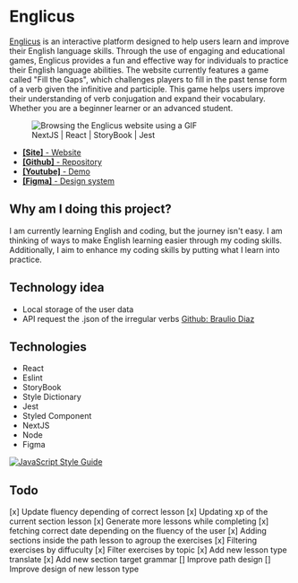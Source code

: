 <div id="desc">
  <h1>Englicus</h1>
  <p><a href="https://englicus.vercel.app/" target="_blank">Englicus</a>  is an interactive platform designed to help users learn and improve their English language skills. Through the use of engaging and educational games, Englicus provides a fun and effective way for individuals to practice their English language abilities. The website currently features a game called "Fill the Gaps", which challenges players to fill in the past tense form of a verb given the infinitive and participle. This game helps users improve their understanding of verb conjugation and expand their vocabulary. Whether you are a beginner learner or an advanced student.</p>

  <figure>  
      <image src="https://user-images.githubusercontent.com/66533853/216763659-97111abb-0ec2-4a06-b6b6-5bef7fa093c5.gif" alt="Browsing the Englicus website using a GIF"/></br>
      <figcaption>NextJS | React | StoryBook | Jest </figcaption>
  </figure>
  
  <ul>
    <li>
      <a href="https://englicus.vercel.app/" target="_blank">
      <b>[Site]</b> - Website
      </a>
    </li>
    <li>
      <a href="https://github.com/eyubkh/Englicus" target="_blank">
      <b>[Github]</b> - Repository
      </a>
    </li>
    <li>
      <a href="https://youtu.be/YT3fT6dRCP0" target="_blank">
      <b>[Youtube]</b> - Demo
      </a>
    </li>
    <li>
      <a href="https://www.figma.com/file/67LuQ7nQzcKvGbqG5BRMTC/Design-System-Englicus?node-id=0%3A1&t=ZODUkxlpN57bWyrp-1" target="_blank">
      <b>[Figma]</b> - Design system
      </a>
    </li>
  </ul>
</div>

## Why am I doing this project?

I am currently learning English and coding, but the journey isn't easy. I am thinking of ways to make English learning easier through my coding skills. Additionally, I aim to enhance my coding skills by putting what I learn into practice.

## Technology idea

-   Local storage of the user data
-   API request the .json of the irregular verbs [Github: Braulio Diaz](https://github.com/brauliodiez/irregular-verbs-english-json)

## Technologies

-   React
-   Eslint
-   StoryBook
-   Style Dictionary
-   Jest
-   Styled Component
-   NextJS
-   Node
-   Figma

[![JavaScript Style Guide](https://cdn.rawgit.com/standard/standard/master/badge.svg)](https://github.com/standard/standard)

## Todo

[x] Update fluency depending of correct lesson 
[x] Updating xp of the current section lesson 
[x] Generate more lessons while completing 
[x] fetching correct date depending on the fluency of the user
[x] Adding sections inside the path lesson to agroup the exercises
[x] Filtering exercises by diffuculty
[x] Filter exercises by topic 
[x] Add new lesson type translate
[x] Add new section target grammar
[] Improve path design
[] Improve design of new lesson type

